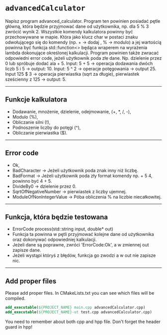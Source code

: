 # `advancedCalculator`

Napisz program advanced_calculator. Program ten powinien posiadać pętle główną, która będzie przyjmować dane od użytkownika, np. dla 5 % 3 zwrócić wynik 2. Wszystkie komendy kalkulatora powinny być przechowywane w mapie. Która jako klucz char w postaci znaku odwołującego się do komendy (np. + -> dodaj , % -> modulo) a jej wartością powinna być funkcja std::function<> będąca wraperem na wyrażenia lambda dokonujące określonej kalkulacji. Program powinien także zwracać odpowiedni error code, jeżeli użytkownik poda złe dane. Np. dzielenie przez 0 lub spróbuje dodać ala + 5. Input: 5 + 5 -> operacja dodawania dwóch liczb 5 i 5 -> output: 10. Input: 5 ^ 2 -> operacje potęgowania -> output 25. Input 125 $ 3 -> operacja pierwiastka (sqrt za długie), pierwiastek sześcienny z 125 -> output: 5.

___

## Funkcje kalkulatora

* Dodawanie, mnożenie, dzielenie, odejmowanie, (+, *, /, -),
* Modulo (%),
* Obliczanie silni (!),
* Podnoszenie liczby do potęgi (^),
* Obliczanie pierwiastka ($).
  
___

## Error code

* Ok,
* BadCharacter -> Jeżeli użytkownik poda znak inny niż liczbę.
* BadFormat -> Jeżeli użytkownik poda zły format komendy np. + 5 4, powinno być 4 + 5.
* DivideBy0 -> dzielenie przez 0.
* SqrtOfNegativeNumber -> pierwiastek z liczby ujemnej.
* ModuleOfNonIntegerValue -> Póba obliczenia % na liczbie niecałkowitej.

___

## Funkcja, która będzie testowana

* ErrorCode process(std::string input, double* out)
* Funkcja ta powinna w pętli przyjmować kolejne dane od użytkownika oraz dokonywać odpowiedniej kalkulacji.
* Jeżeli dane są poprawne, zwróci 'ErrorCode:Ok', a w zmiennej out zapisze dane.
* Jeżeli wystąpi któryś z błędów, funkcja go zwodzi a w out nie zapisze nic.

___

## Add proper files

Please add proper files. In CMakeLists.txt you can see which files will be compiled.

```cmake
add_executable(${PROJECT_NAME} main.cpp advancedCalculator.cpp)
add_executable(${PROJECT_NAME}-ut test.cpp advancedCalculator.cpp)
```

You need to remember about both cpp and hpp file. Don't forget the header guard in hpp!

